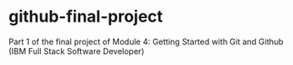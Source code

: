 # github-final-project
Part 1 of the final project of Module 4: Getting Started with Git and Github (IBM Full Stack Software Developer)
